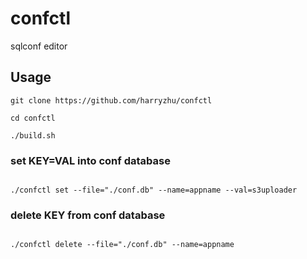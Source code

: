 # confctl
sqlconf editor

## Usage
```
git clone https://github.com/harryzhu/confctl

cd confctl

./build.sh
```

### set KEY=VAL into conf database
<code>
./confctl set --file="./conf.db" --name=appname --val=s3uploader
</code>

### delete KEY from conf database
<code>
./confctl delete --file="./conf.db" --name=appname
</code>